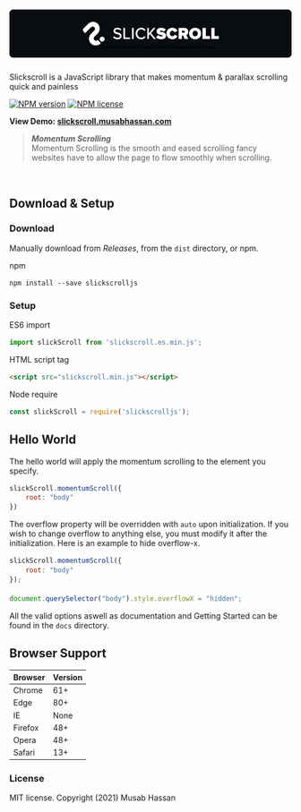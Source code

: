 <h1 align="center">
    <img src="/assets/Logo.png"/>
</h1>

Slickscroll is a JavaScript library that makes momentum & parallax scrolling quick and painless

[![NPM version](http://img.shields.io/npm/v/slickscrolljs.svg?style=flat-square)](https://www.npmjs.org/package/slickscrolljs) [![NPM license](http://img.shields.io/npm/l/slickscrolljs.svg?style=flat-square)](https://www.npmjs.org/package/slickscrolljs)

**View Demo: [slickscroll.musabhassan.com](https://slickscroll.musabhassan.com)**

<blockquote>
<strong><i>Momentum Scrolling</i></strong><br>
Momentum Scrolling is the smooth and eased scrolling fancy websites have to allow the page to flow smoothly when scrolling.
</blockquote><br>


## Download & Setup

### Download
Manually download from *Releases*, from the `dist` directory, or npm.

npm
```
npm install --save slickscrolljs
```

### Setup

ES6 import
```javascript
import slickScroll from 'slickscroll.es.min.js';
```

HTML script tag
```html
<script src="slickscroll.min.js"></script>
```

Node require
```javascript
const slickScroll = require('slickscrolljs');
```

## Hello World
The hello world will apply the momentum scrolling to the element you specify.
```javascript
slickScroll.momentumScroll({
    root: "body"
})
```
The overflow property will be overridden with `auto` upon initialization. If you wish to change overflow to anything else, you must modify it after the initialization. Here is an example to hide overflow-x.

```javascript
slickScroll.momentumScroll({
    root: "body"
});

document.querySelector("body").style.overflowX = "hidden";
```

All the valid options aswell as documentation and Getting Started can be found in the `docs` directory.

## Browser Support

Browser | Version
| - | - |
Chrome | 61+
Edge | 80+
IE | None
Firefox | 48+
Opera | 48+
Safari | 13+

### License
MIT license.
Copyright (2021) Musab Hassan
